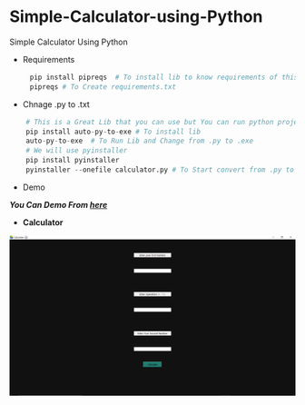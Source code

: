 # Simple-Calculator-using-Python
Simple Calculator Using Python

- Requirements
```py
     pip install pipreqs  # To install lib to know requirements of this project...
     pipreqs # To Create requirements.txt
```
- Chnage .py to .txt

```py
    # This is a Great Lib that you can use but You can run python project without it's output file.😢
    pip install auto-py-to-exe # To install lib 
    auto-py-to-exe  # To Run Lib and Change from .py to .exe
    # We will use pyinstaller
    pip install pyinstaller
    pyinstaller --onefile calculator.py # To Start convert from .py to .exe
```
- Demo 

***You Can Demo From [here](Demo.mp4)***
- **Calculator** 

<img src="calculator.png" alt="Calculator">